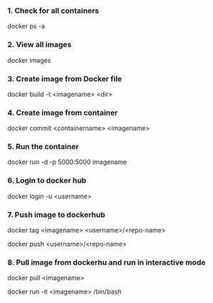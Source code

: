 ### 1. Check for all containers
docker ps -a
### 2. View all images
docker images
### 3. Create image from Docker file
docker build -t \<imagename\> \<dir\>

### 4. Create image from container
docker commit \<containername\> \<imagename\>

### 5. Run the container
docker run -d -p 5000:5000 imagename


### 6. Login to docker hub
docker login -u \<username\>
### 7. Push image to dockerhub
docker tag \<imagename\> \<username\>/\<repo-name\>

docker push \<username\>/\<repo-name\>

### 8. Pull image from dockerhu and run in interactive mode
docker pull \<imagename\>

docker run -it \<imagename\> /bin/bash


